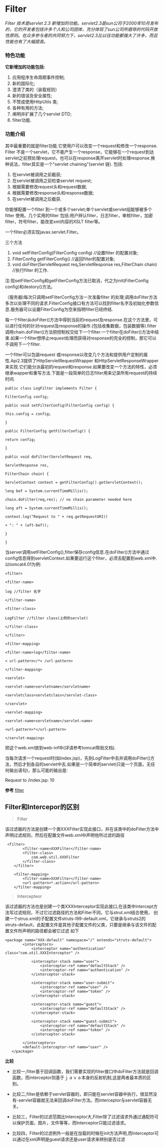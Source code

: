 # Filter

*Filter 技术是servlet 2.3 新增加的功能。servlet2.3是sun公司于2000年10月发布的，它的开发者包括许多个人和公司团体，充分体现了sun公司所倡导的代码开放性原则。在众多参与者的共同努力下，servlet2.3比以往功能都强大了许多，而且性能也有了大幅提高。*

### 特色功能

**它新增加的功能包括:**

1. 应用程序生命周期事件控制;
2. 新的国际化;
3. 澄清了类的（装载规则）
4. 新的错误及安全属性;
5. 不赞成使用HttpUtils 类;
6. 各种有用的方法;
7. 阐明并扩展了几个servlet DTD;
8. filter功能.

### 功能介绍

其中最重要的就是filter功能.它使用户可以改变一个request和修改一个response. Filter 不是一个servlet，它不能产生一个response，它能够在一个request到达servlet之前预处理request，也可以在response离开servlet时处理response.换种说法，filter其实是一个"servlet chaining"(servlet 链).  包括:

1. 在servlet被调用之前截获;
2. 在servlet被调用之前检查servlet request;
3. 根据需要修改request头和request数据;
4. 根据需要修改response头和response数据;
5. 在servlet被调用之后截获.

你能够配置一个filter 到一个或多个servlet;单个servlet或servlet组能够被多个filter 使用。几个实用的filter 包括:用户辨认filter，日志filter，审核filter，加密filter，符号filter，能改变xml内容的XSLT filter等。

一个filter必须实现javax.servlet.Filter。

三个方法

1. void setFilterConfig(FilterConfig config) //设置filter 的配置对象;
2. FilterConfig getFilterConfig() //返回filter的配置对象;
3. void doFilter(ServletRequest req,ServletResponse res,FilterChain chain) //执行filter 的工作.

注:现setFilterConfig和getFilterConfig方法已取消，代之为init(FilterConfig config)和destory()方法。

（服务器)每次只调用setFilterConfig方法一次准备filter 的处理;调用doFilter方法多次以处理不同的请求.FilterConfig接口有方法可以找到filter名字及初始化参数信息.服务器可以设置FilterConfig为空来指明filter已经终结.

每一个filter从doFilter()方法中得到当前的request及response.在这个方法里，可以进行任何的针对request及response的操作.(包括收集数据，包装数据等).filter调用chain.doFilter()方法把控制权交给下一个filter.一个filter在doFilter()方法中结束.如果一个filter想停止request处理而获得对response的完全的控制，那它可以不调用下一个filter.

一个filter可以包装request 或response以改变几个方法和提供用户定制的属性.Api2.3提供了HttpServletRequestWrapper 和HttpServletResponseWrapper来实现.它们能分派最初的request和response.如果要改变一个方法的特性，必须继承wapper和重写方法.下面是一段简单的日志filter用来记录所有request的持续时间.

```
public class LogFilter implements Filter {

FilterConfig config;

public void setFilterConfig(FilterConfig config) {

this.config = config;

}

public FilterConfig getFilterConfig() {

return config;

}

public void doFilter(ServletRequest req,

ServletResponse res,

FilterChain chain) {

ServletContext context = getFilterConfig().getServletContext();

long bef = System.currentTimeMillis();

chain.doFilter(req,res); // no chain parameter needed here

long aft = System.currentTimeMillis();

context.log("Request to " + req.getRequestURI()

+ ": " + (aft-bef));

}

}
```

当server调用setFilterConfig(),filter保存config信息.在doFilter()方法中通过config信息得到servletContext.如果要运行这个filter，必须去配置到web.xml中.以tomcat4.01为例:

```
<filter>

<filter-name>

log //filter 名字

</filter-name>

<filter-class>

LogFilter //filter class(上例的servlet)

</filter-class>

</filter>

<filter-mapping>

<filter-name>log</filter-name>

< url-pattern>/*< /url-pattern>

</filter-mapping>

<servlet>

<servlet-name>servletname</servletname>

<servletclass>servletclass</servlet-class>

</servlet>

<servlet-mapping>

<servlet-name>servletname</servlet-name>

<url-pattern>*</url-pattern>

</servlet-mapping>
```

把这个web.xml放到web-inf中(详请参考tomcat帮助文档).

当每次请求一个request时(如index.jsp)，先到LogFilter中去并调用doFilter()方法，然后才到各自的servlet中去.如果是一个简单的servlet(只是一个页面，无任何输出语句)，那么可能的输出是:

Request to /index.jsp: 10

**参考**     [filter](https://baike.so.com/doc/5450367-5688736.html)

## Filter和Intercepor的区别

> Filter

 该过滤器的方法是创建一个类XXXFilter实现此接口，并在该类中的doFilter方法中声明过滤规则，然后在配置文件web.xml中声明他所过滤的路径

```
 <filter>
        <filter-name>XXXFilter</filter-name>
        <filter-class>
            com.web.util.XXXFilter
        </filter-class>
    </filter>
    
    <filter-mapping>
        <filter-name>XXXFilter</filter-name>
        <url-pattern>*.action</url-pattern>
    </filter-mapping>
```

> Intercepteor

 该过滤器的方法也是创建一个类XXXInterceptor实现此接口,在该类中intercept方法写过滤规则，不过它过滤路径的方法和Filter不同，它与strut.xml结合使用，
   创建一个strus.xml的子配置文件struts-l99-default.xml，它继承与struts2的struts-default，此配置文件是其他子配置文件的父类，只要是继承与该文件的配置文件所声明的路径都会被它过滤 如下

```
<package name="XXX-default" namespace="/" extends="struts-default">
        <interceptors>
            <interceptor name="authentication" class="com.util.XXXInterceptor" />
            
            <interceptor-stack name="user">
                <interceptor-ref name="defaultStack" />
                <interceptor-ref name="authentication" />
            </interceptor-stack>

            <interceptor-stack name="user-submit">
                <interceptor-ref name="user" />
                <interceptor-ref name="token" />
            </interceptor-stack>

            <interceptor-stack name="guest">
                <interceptor-ref name="defaultStack" />
            </interceptor-stack>

            <interceptor-stack name="guest-submit">
                <interceptor-ref name="defaultStack" />
                <interceptor-ref name="token" />
            </interceptor-stack>

        </interceptors>
        <default-interceptor-ref name="user" />
   </package>
```

**比较**

- 比较一,filter基于回调函数，我们需要实现的filter接口中doFilter方法就是回调函数，而interceptor则基于ｊａｖａ本身的反射机制,这是两者最本质的区别。

- 比较二,filter是依赖于servlet容器的，即只能在servlet容器中执行，很显然没有-servlet容器就无法来回调doFilter方法。而interceptor与servlet容器无关。
- 比较三，Filter的过滤范围比Interceptor大,Filter除了过滤请求外通过通配符可以保护页面，图片，文件等等，而Interceptor只能过滤请求。
- 比较四，Filter的过滤例外一般是在加载的时候在init方法声明,而Interceptor可以通过在xml声明是guest请求还是user请求来辨别是否过滤

